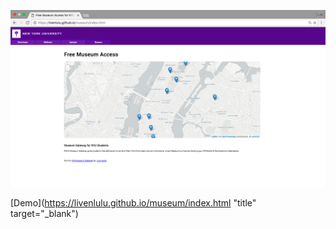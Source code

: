 <a href="https://livenlulu.github.io/museum/index.html"><img src="mu.png" style="max-width:100%; width: 600px;"/></a>

[Demo](https://livenlulu.github.io/museum/index.html "title" target="_blank")

